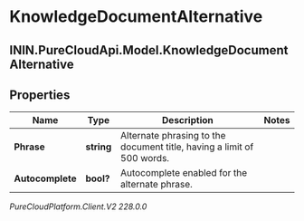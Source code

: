# KnowledgeDocumentAlternative

## ININ.PureCloudApi.Model.KnowledgeDocumentAlternative

## Properties

|Name | Type | Description | Notes|
|------------ | ------------- | ------------- | -------------|
| **Phrase** | **string** | Alternate phrasing to the document title, having a limit of 500 words. | |
| **Autocomplete** | **bool?** | Autocomplete enabled for the alternate phrase. | |



_PureCloudPlatform.Client.V2 228.0.0_

